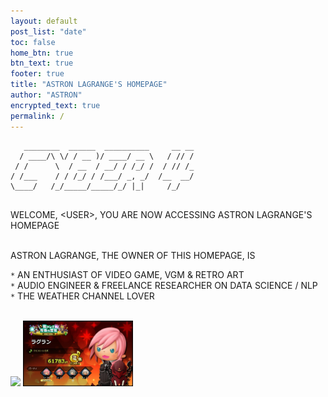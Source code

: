 ```yaml
---
layout: default
post_list: "date"
toc: false
home_btn: true
btn_text: true
footer: true
title: "ASTRON LAGRANGE'S HOMEPAGE"
author: "ASTRON"
encrypted_text: true
permalink: /
---
```

```                                                                        
   ________  ______  __________     __ __
  / ____/\ \/ / __ )/ ____/ __ \   / // /
 / /      \  / __  / __/ / /_/ /  / // /_
/ /___    / / /_/ / /___/ _, _/  /__  __/
\____/   /_/_____/_____/_/ |_|     /_/   
                                                                                                   
```
WELCOME, \<USER\>, YOU ARE NOW ACCESSING ASTRON LAGRANGE'S HOMEPAGE

<br/>
ASTRON LAGRANGE, THE OWNER OF THIS HOMEPAGE, IS

`*` AN ENTHUSIAST OF VIDEO GAME, VGM & RETRO ART<br/>
`*` AUDIO ENGINEER & FREELANCE RESEARCHER ON DATA SCIENCE / NLP<br/>
`*` THE WEATHER CHANNEL LOVER<br/>

<br/>
<a href="https://psnprofiles.com/Astray404" target="_blank">
<img src="https://card.psnprofiles.com/2/Astray404.png" /></a>
<img src="../assets/img/tffac_profile.jpg" width="35%"/>
